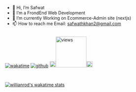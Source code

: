 - 👋 Hi, I’m Safwat
- 👀 I’m a FrondEnd Web Development
- 🌱 I’m currently Working on Ecommerce-Admin site (nextjs) 
- 📫 How to reach me Email: safwathkhan2@gmail.com
<!-- - 💞️ I’m looking to collaborate on ... -->

<!---
SAF2k/SAF2k is a ✨ special ✨ repository because its `README.md` (this file) appears on your GitHub profile.
You can click the Preview link to take a look at your changes.

CV link - https://www.canva.com/design/DAFZ5zqw6S0/t4pLrbk88dW6OEOXFI2CwA/view?utm_content=DAFZ5zqw6S0&utm_campaign=designshare&utm_medium=link2&utm_source=sharebutton
--->
<div style="display: flex;">


[![wakatime](https://wakatime.com/badge/user/5b325b0c-e882-4d81-bc06-c8b5d9a35008.svg)](https://wakatime.com/@5b325b0c-e882-4d81-bc06-c8b5d9a35008)
[![github](https://img.shields.io/github/followers/anisAronno?logo=github&style=plastic)](https://github.com/SAF2k?tab=followers)
<img src="https://media.giphy.com/media/iY8CRBdQXODJSCERIr/giphy.gif" width="20px"><a href="https://github.com/anisAronno"><img alt="views" title="Github views" src="https://komarev.com/ghpvc/?username=SAF2k&style=plastic&color=blueviolet" width="100"/></a><img src="https://media.giphy.com/media/iY8CRBdQXODJSCERIr/giphy.gif" width="20px">

</div>
<br/>

[![willianrod's wakatime stats](https://github-readme-stats.vercel.app/api/wakatime?username=anisAronno&layout=compact&theme=radical&count_private=true)](https://github.com/anisAronno)
